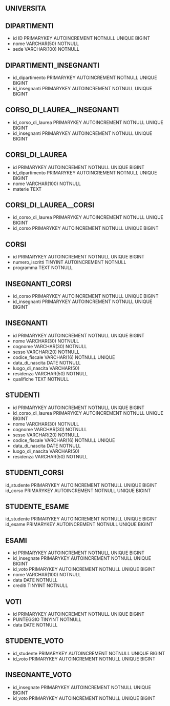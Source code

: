 ## UNIVERSITA


## DIPARTIMENTI

- id    ID PRIMARYKEY AUTOINCREMENT NOTNULL UNIQUE BIGINT
- nome  VARCHAR(50) NOTNULL
- sede  VARCHAR(100) NOTNULL


## DIPARTIMENTI_INSEGNANTI
- id_dipartimento    PRIMARYKEY AUTOINCREMENT NOTNULL UNIQUE BIGINT
- id_insegnanti      PRIMARYKEY AUTOINCREMENT NOTNULL UNIQUE BIGINT

## CORSO_DI_LAUREA__INSEGNANTI
- id_corso_di_laurea      PRIMARYKEY AUTOINCREMENT NOTNULL UNIQUE BIGINT
- id_insegnanti           PRIMARYKEY AUTOINCREMENT NOTNULL UNIQUE BIGINT


## CORSI_DI_LAUREA

- id                PRIMARYKEY AUTOINCREMENT NOTNULL UNIQUE BIGINT
- id_dipartimento   PRIMARYKEY AUTOINCREMENT NOTNULL UNIQUE BIGINT
- nome              VARCHAR(100) NOTNULL
- materie           TEXT


## CORSI_DI_LAUREA__CORSI
- id_corso_di_laurea      PRIMARYKEY AUTOINCREMENT NOTNULL UNIQUE BIGINT
- id_corso                PRIMARYKEY AUTOINCREMENT NOTNULL UNIQUE BIGINT

## CORSI

- id                 PRIMARYKEY AUTOINCREMENT NOTNULL UNIQUE BIGINT
- numero_iscritti    TINYINT AUTOINCREMENT NOTNULL
- programma          TEXT NOTNULL


## INSEGNANTI_CORSI
- id_corso                PRIMARYKEY AUTOINCREMENT NOTNULL UNIQUE BIGINT
- id_insegnanti           PRIMARYKEY AUTOINCREMENT NOTNULL UNIQUE BIGINT


## INSEGNANTI

- id                 PRIMARYKEY AUTOINCREMENT NOTNULL UNIQUE BIGINT
- nome               VARCHAR(30) NOTNULL
- cognome            VARCHAR(30) NOTNULL
- sesso              VARCHAR(20) NOTNULL
- codice_fiscale     VARCHAR(16) NOTNULL UNIQUE
- data_di_nascita    DATE NOTNULL   
- luogo_di_nascita   VARCHAR(50)
- residenza          VARCHAR(50) NOTNULL   
- qualifiche         TEXT NOTNULL 

## STUDENTI

- id                 PRIMARYKEY AUTOINCREMENT NOTNULL UNIQUE BIGINT
- id_corso_di_laurea PRIMARYKEY AUTOINCREMENT NOTNULL UNIQUE BIGINT
- nome               VARCHAR(30) NOTNULL
- cognome            VARCHAR(30) NOTNULL
- sesso              VARCHAR(20) NOTNULL
- codice_fiscale     VARCHAR(16) NOTNULL UNIQUE
- data_di_nascita    DATE NOTNULL   
- luogo_di_nascita   VARCHAR(50)
- residenza          VARCHAR(50) NOTNULL   


## STUDENTI_CORSI
id_studente          PRIMARYKEY AUTOINCREMENT NOTNULL UNIQUE BIGINT  
id_corso             PRIMARYKEY AUTOINCREMENT NOTNULL UNIQUE BIGINT 

## STUDENTE_ESAME
id_studente          PRIMARYKEY AUTOINCREMENT NOTNULL UNIQUE BIGINT  
id_esame             PRIMARYKEY AUTOINCREMENT NOTNULL UNIQUE BIGINT  

## ESAMI

- id                PRIMARYKEY AUTOINCREMENT NOTNULL UNIQUE BIGINT
- id_insegnate      PRIMARYKEY AUTOINCREMENT NOTNULL UNIQUE BIGINT
- id_voto           PRIMARYKEY AUTOINCREMENT NOTNULL UNIQUE BIGINT
- nome              VARCHAR(100) NOTNULL
- data              DATE NOTNULL
- crediti           TINYINT NOTNULL


## VOTI

- id               PRIMARYKEY AUTOINCREMENT NOTNULL UNIQUE BIGINT
- PUNTEGGIO        TINYINT NOTNULL
- data             DATE NOTNULL

## STUDENTE_VOTO

- id_studente          PRIMARYKEY AUTOINCREMENT NOTNULL UNIQUE BIGINT  
- id_voto              PRIMARYKEY AUTOINCREMENT NOTNULL UNIQUE BIGINT

## INSEGNANTE_VOTO
- id_insegnate      PRIMARYKEY AUTOINCREMENT NOTNULL UNIQUE BIGINT
- id_voto           PRIMARYKEY AUTOINCREMENT NOTNULL UNIQUE BIGINT